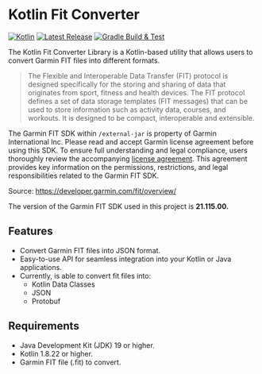 # Kotlin Fit Converter

[![Kotlin](https://img.shields.io/badge/kotlin-1.9.0-blue.svg)](https://kotlinlang.org/)
[![Latest Release](https://img.shields.io/badge/0.2.2-Alpha-red)](https://github.com/example/garmin-fit-converter/releases)
[![Gradle Build & Test](https://github.com/james-millner/kotlin-fit-converter/actions/workflows/gradle.yml/badge.svg)](https://github.com/james-millner/kotlin-fit-converter/actions/workflows/gradle.yml)

The Kotlin Fit Converter Library is a Kotlin-based utility that allows users to convert Garmin FIT files into different formats.

> The Flexible and Interoperable Data Transfer (FIT) protocol is designed specifically for the storing and sharing of data that originates from sport, fitness and health devices. The FIT protocol defines a set of data storage templates (FIT messages) that can be used to store information such as activity data, courses, and workouts. It is designed to be compact, interoperable and extensible.

The Garmin FIT SDK within `/external-jar` is property of Garmin International Inc. Please read and accept Garmin license agreement before using this SDK.
To ensure full understanding and legal compliance, users thoroughly review the accompanying [license agreement](https://developer.garmin.com/fit/download/). This agreement provides key information on the permissions, restrictions, and legal responsibilities related to the Garmin FIT SDK.

Source: https://developer.garmin.com/fit/overview/

The version of the Garmin FIT SDK used in this project is **21.115.00.**

## Features

- Convert Garmin FIT files into JSON format.
- Easy-to-use API for seamless integration into your Kotlin or Java applications.
- Currently, is able to convert fit files into:
  - Kotlin Data Classes
  - JSON
  - Protobuf

## Requirements

- Java Development Kit (JDK) 19 or higher.
- Kotlin 1.8.22 or higher.
- Garmin FIT file (.fit) to convert.
